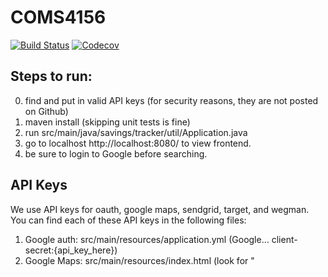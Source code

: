 # COMS4156
[![Build Status](https://travis-ci.org/yumeng-luo/COMS4156.svg?branch=main)](https://travis-ci.org/yumeng-luo/COMS4156)
[![Codecov](https://img.shields.io/codecov/c/gh/yumeng-luo/COMS4156)](https://codecov.io/gh/yumeng-luo/COMS4156)

## Steps to run:
0. find and put in valid API keys (for security reasons, they are not posted on Github)
1. maven install (skipping unit tests is fine)
2. run src/main/java/savings/tracker/util/Application.java
3. go to localhost http://localhost:8080/ to view frontend.
4. be sure to login to Google before searching.

## API Keys
We use API keys for oauth, google maps, sendgrid, target, and wegman.
You can find each of these API keys in the following files:
1. Google auth: src/main/resources/application.yml (Google... client-secret:{api_key_here})
2. Google Maps: src/main/resources/index.html (look for "<script async defer src="https://maps.googleapis.com/maps/api/js?key={API_KEY_HERE}&libraries=places&callback=initMap">")
3. SendGrid: src/main/java/savings/tracker/util/SendGridEmailer.java (look for System.getenv("SENDGRID_API_KEY"). ie "send(dynamicTemplate, System.getenv("SENDGRID_API_KEY"))")
4. Target: src/main/java/savings/tracker/util/SendGridEmailer.java (look for System.getenv("RAPID_API_KEY"). ie "header("x-rapidapi-key", System.getenv("RAPID_API_KEY"))")
  
  (wegman is public so it's already included in code)

